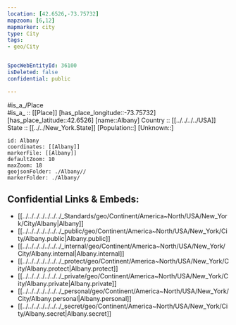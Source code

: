 ```yaml
---
location: [42.6526,-73.75732] 
mapzoom: [6,12] 
mapmarker: city 
type: City
tags:
- geo/City


SpocWebEntityId: 36100
isDeleted: false
confidential: public

---
```

#is_a_/Place  
#is_a_ :: [[Place]] 
[has_place_longitude::-73.75732] 
[has_place_latitude::42.6526] 
[name::Albany] 
Country :: [[../../../../USA]]  
State :: [[../../New_York.State]] 
[Population::] 
[Unknown::] 


```leaflet
id: Albany
coordinates: [[Albany]] 
markerFile: [[Albany]] 
defaultZoom: 10 
maxZoom: 18
geojsonFolder: ./Albany//
markerFolder: ./Albany/
```


## Confidential Links & Embeds: 
- [[../../../../../../../_Standards/geo/Continent/America~North/USA/New_York/City/Albany|Albany]] 
- [[../../../../../../../_public/geo/Continent/America~North/USA/New_York/City/Albany.public|Albany.public]] 
- [[../../../../../../../_internal/geo/Continent/America~North/USA/New_York/City/Albany.internal|Albany.internal]] 
- [[../../../../../../../_protect/geo/Continent/America~North/USA/New_York/City/Albany.protect|Albany.protect]] 
- [[../../../../../../../_private/geo/Continent/America~North/USA/New_York/City/Albany.private|Albany.private]] 
- [[../../../../../../../_personal/geo/Continent/America~North/USA/New_York/City/Albany.personal|Albany.personal]] 
- [[../../../../../../../_secret/geo/Continent/America~North/USA/New_York/City/Albany.secret|Albany.secret]] 

